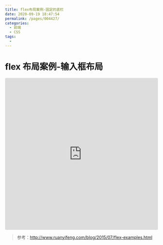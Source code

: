 ```yaml
---
title: flex布局案例-固定的底栏
date: 2020-09-19 18:47:54
permalink: /pages/004427/
categories:
  - 前端
  - CSS
tags:
  -
---
```


# flex 布局案例-输入框布局

<iframe src="https://codesandbox.io/embed/flex-fixed-footer-t6p23?fontsize=14&hidenavigation=1&theme=dark"
     style="width:100%; height:500px; border:0; border-radius: 4px; overflow:hidden;"
     title="flex-fixed-footer"
     allow="accelerometer; ambient-light-sensor; camera; encrypted-media; geolocation; gyroscope; hid; microphone; midi; payment; usb; vr; xr-spatial-tracking"
     sandbox="allow-forms allow-modals allow-popups allow-presentation allow-same-origin allow-scripts"
   ></iframe>

> 参考：<http://www.ruanyifeng.com/blog/2015/07/flex-examples.html>
